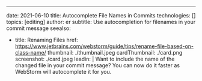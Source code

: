 ---
date: 2021-06-10
title: Autocomplete File Names in Commits
technologies: []
topics: [editing]
author: er
subtitle: Use autocompletion for filenames in your commit message
seealso:
- title: Renaming Files
  href: https://www.jetbrains.com/webstorm/guide/tips/rename-file-based-on-class-name/
thumbnail: ./thumbnail.jpeg
cardThumbnail: ./card.png
screenshot: ./card.jpeg
leadin: |
  Want to include the name of the changed file in your commit message? You can now do it faster as WebStorm will autocomplete it for you.

